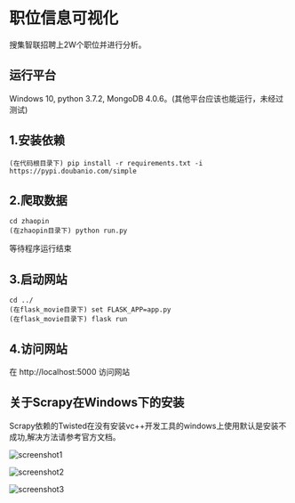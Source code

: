 职位信息可视化
===========
搜集智联招聘上2W个职位并进行分析。

运行平台
-------
Windows 10, python 3.7.2, MongoDB 4.0.6。(其他平台应该也能运行，未经过测试)

1.安装依赖
-------
    (在代码根目录下) pip install -r requirements.txt -i https://pypi.doubanio.com/simple

2.爬取数据
--------
    cd zhaopin
    (在zhaopin目录下) python run.py

等待程序运行结束

3.启动网站
--------
    cd ../
    (在flask_movie目录下) set FLASK_APP=app.py
    (在flask_movie目录下) flask run

4.访问网站
---------
在 http://localhost:5000 访问网站


关于Scrapy在Windows下的安装
------------------------
Scrapy依赖的Twisted在没有安装vc++开发工具的windows上使用默认是安装不成功,解决方法请参考官方文档。



![screenshot1](https://github.com/xzmeng/job_spider/blob/master/screenshot/job1.png)

![screenshot2](https://github.com/xzmeng/job_spider/blob/master/screenshot/job2.png)

![screenshot3](https://github.com/xzmeng/job_spider/blob/master/screenshot/job3.png)

